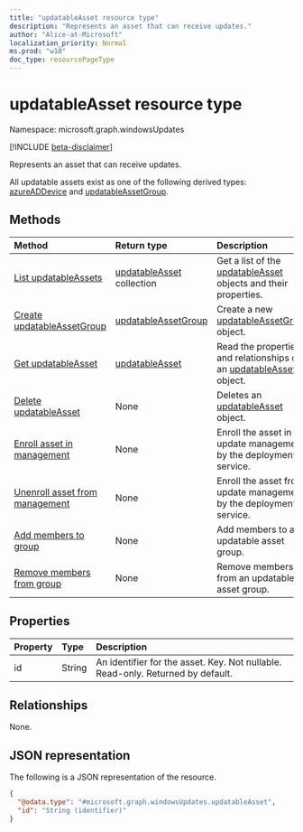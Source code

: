```yaml
---
title: "updatableAsset resource type"
description: "Represents an asset that can receive updates."
author: "Alice-at-Microsoft"
localization_priority: Normal
ms.prod: "w10"
doc_type: resourcePageType
---
```


# updatableAsset resource type

Namespace: microsoft.graph.windowsUpdates

[!INCLUDE [beta-disclaimer](../../includes/beta-disclaimer.md)]

Represents an asset that can receive updates.

All updatable assets exist as one of the following derived types: [azureADDevice](../resources/windowsupdates-azureaddevice.md) and [updatableAssetGroup](../resources/windowsupdates-updatableassetgroup.md).

## Methods
|Method|Return type|Description|
|:---|:---|:---|
|[List updatableAssets](../api/windowsupdates-updatableasset-list.md)|[updatableAsset](../resources/windowsupdates-updatableasset.md) collection|Get a list of the [updatableAsset](../resources/windowsupdates-updatableasset.md) objects and their properties.|
|[Create updatableAssetGroup](../api/windowsupdates-updatableassetgroup-create.md)|[updatableAssetGroup](../resources/windowsupdates-updatableassetgroup.md)|Create a new [updatableAssetGroup](../resources/windowsupdates-updatableassetgroup.md) object.|
|[Get updatableAsset](../api/windowsupdates-updatableasset-get.md)|[updatableAsset](../resources/windowsupdates-updatableasset.md)|Read the properties and relationships of an [updatableAsset](../resources/windowsupdates-updatableasset.md) object.|
|[Delete updatableAsset](../api/windowsupdates-updatableasset-delete.md)|None|Deletes an [updatableAsset](../resources/windowsupdates-updatableasset.md) object.|
|[Enroll asset in management](../api/windowsupdates-updatableasset-enrollassets.md)|None|Enroll the asset in update management by the deployment service.|
|[Unenroll asset from management](../api/windowsupdates-updatableasset-unenrollassets.md)|None|Enroll the asset from update management by the deployment service.|
|[Add members to group](../api/windowsupdates-updatableassetgroup-addmembers.md)|None|Add members to an updatable asset group.|
|[Remove members from group](../api/windowsupdates-updatableassetgroup-removemembers.md)|None|Remove members from an updatable asset group.|

## Properties
|Property|Type|Description|
|:---|:---|:---|
|id|String|An identifier for the asset. Key. Not nullable. Read-only. Returned by default.|

## Relationships
None.

## JSON representation
The following is a JSON representation of the resource.
<!-- {
  "blockType": "resource",
  "keyProperty": "id",
  "@odata.type": "microsoft.graph.windowsUpdates.updatableAsset",
  "openType": false
}
-->
``` json
{
  "@odata.type": "#microsoft.graph.windowsUpdates.updatableAsset",
  "id": "String (identifier)"
}
```

